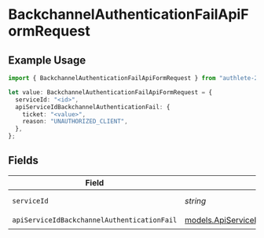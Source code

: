 # BackchannelAuthenticationFailApiFormRequest

## Example Usage

```typescript
import { BackchannelAuthenticationFailApiFormRequest } from "authlete-2/models/operations";

let value: BackchannelAuthenticationFailApiFormRequest = {
  serviceId: "<id>",
  apiServiceIdBackchannelAuthenticationFail: {
    ticket: "<value>",
    reason: "UNAUTHORIZED_CLIENT",
  },
};
```

## Fields

| Field                                                                                                         | Type                                                                                                          | Required                                                                                                      | Description                                                                                                   |
| ------------------------------------------------------------------------------------------------------------- | ------------------------------------------------------------------------------------------------------------- | ------------------------------------------------------------------------------------------------------------- | ------------------------------------------------------------------------------------------------------------- |
| `serviceId`                                                                                                   | *string*                                                                                                      | :heavy_check_mark:                                                                                            | A service ID.                                                                                                 |
| `apiServiceIdBackchannelAuthenticationFail`                                                                   | [models.ApiServiceIdBackchannelAuthenticationFail](../../models/apiserviceidbackchannelauthenticationfail.md) | :heavy_check_mark:                                                                                            | N/A                                                                                                           |